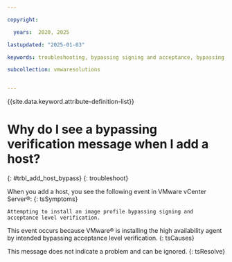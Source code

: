 ```yaml
---

copyright:

  years:  2020, 2025

lastupdated: "2025-01-03"

keywords: troubleshooting, bypassing signing and acceptance, bypassing verification issue

subcollection: vmwaresolutions


---
```


{{site.data.keyword.attribute-definition-list}}

# Why do I see a bypassing verification message when I add a host?
{: #trbl_add_host_bypass}
{: troubleshoot}

When you add a host, you see the following event in VMware vCenter Server®:
{: tsSymptoms}

`Attempting to install an image profile bypassing signing and acceptance level verification.`

This event occurs because VMware® is installing the high availability agent by intended bypassing acceptance level verification.
{: tsCauses}

This message does not indicate a problem and can be ignored.
{: tsResolve}
